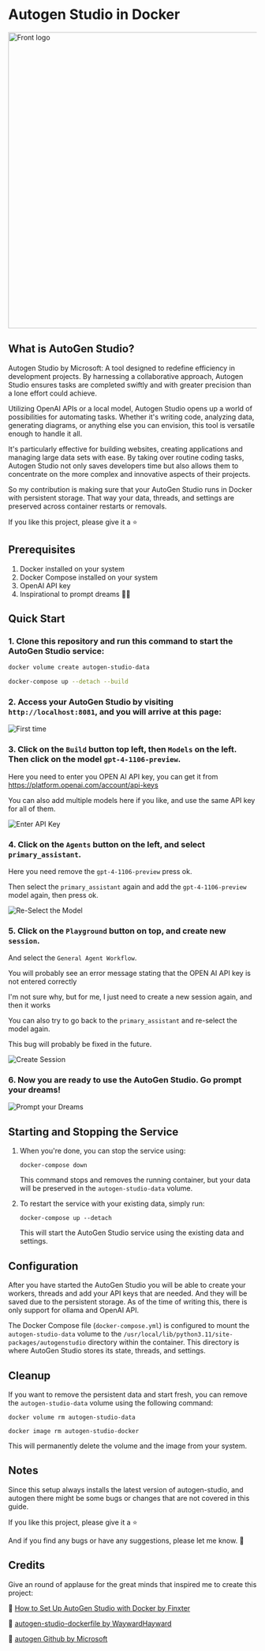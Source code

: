
# Autogen Studio in Docker

<div align="left">
   <img src="./img/intro.png" alt="Front logo" width="600px">
</div>


## What is AutoGen Studio?

Autogen Studio by Microsoft: A tool designed to redefine efficiency in development projects. By harnessing a collaborative approach, Autogen Studio ensures tasks are completed swiftly and with greater precision than a lone effort could achieve.

Utilizing OpenAI APIs or a local model, Autogen Studio opens up a world of possibilities for automating tasks. Whether it's writing code, analyzing data, generating diagrams, or anything else you can envision, this tool is versatile enough to handle it all.

It's particularly effective for building websites, creating applications and managing large data sets with ease. By taking over routine coding tasks, Autogen Studio not only saves developers time but also allows them to concentrate on the more complex and innovative aspects of their projects.

So my contribution is making sure that your AutoGen Studio runs in Docker with persistent storage. That way your data, threads, and settings are preserved across container restarts or removals. 

If you like this project, please give it a ⭐️

## Prerequisites

1. Docker installed on your system 
2. Docker Compose installed on your system
3. OpenAI API key
4. Inspirational to prompt dreams 🌈✨

## Quick Start

### 1. Clone this repository and run this command to start the AutoGen Studio service:

   ```bash
   docker volume create autogen-studio-data
   ```
   
   ```bash
   docker-compose up --detach --build
   ```

### 2. Access your AutoGen Studio by visiting `http://localhost:8081`, and you will arrive at this page:

![First time](./img/img1.png)

### 3. Click on the `Build` button top left, then `Models` on the left. Then click on the model `gpt-4-1106-preview`.

Here you need to enter you OPEN AI API key, you can get it from https://platform.openai.com/account/api-keys

You can also add multiple models here if you like, and use the same API key for all of them.

![Enter API Key](./img/img2.png)

### 4. Click on the `Agents` button on the left, and select `primary_assistant`.

Here you need remove the `gpt-4-1106-preview` press ok.

Then select the `primary_assistant` again and add the `gpt-4-1106-preview` model again, then press ok.

![Re-Select the Model](./img/img3.png)

### 5. Click on the `Playground` button on top, and create new `session`.

And select the `General Agent Workflow`.

You will probably see an error message stating that the OPEN AI API key is not entered correctly

I'm not sure why, but for me, I just need to create a new session again, and then it works

You can also try to go back to the `primary_assistant` and re-select the model again.

This bug will probably be fixed in the future.

![Create Session](./img/img4.png)

### 6. Now you are ready to use the AutoGen Studio. Go prompt your dreams! 

![Prompt your Dreams](./img/img5.png)


## Starting and Stopping the Service

1. When you're done, you can stop the service using:

   ```
   docker-compose down
   ```

   This command stops and removes the running container, but your data will be preserved in the `autogen-studio-data` volume.

2. To restart the service with your existing data, simply run:
   
      ```
      docker-compose up --detach
      ```
   
      This will start the AutoGen Studio service using the existing data and settings.

## Configuration

After you have started the AutoGen Studio you will be able to create your workers, threads and add your API keys that are needed. And they will be saved due to the persistent storage. As of the time of writing this, there is only support for ollama and OpenAI API.

The Docker Compose file (`docker-compose.yml`) is configured to mount the `autogen-studio-data` volume to the `/usr/local/lib/python3.11/site-packages/autogenstudio` directory within the container. This directory is where AutoGen Studio stores its state, threads, and settings.


## Cleanup

If you want to remove the persistent data and start fresh, you can remove the `autogen-studio-data` volume using the following command:

```
docker volume rm autogen-studio-data
```

```
docker image rm autogen-studio-docker
```

This will permanently delete the volume and the image from your system.

## Notes

Since this setup always installs the latest version of autogen-studio, and autogen there might be some bugs or changes that are not covered in this guide. 

If you like this project, please give it a ⭐️

And if you find any bugs or have any suggestions, please let me know. 🤩


## Credits

Give an round of applause for the great minds that inspired me to create this project:

🌟 [How to Set Up AutoGen Studio with Docker by Finxter](https://blog.finxter.com/how-to-set-up-autogen-studio-with-docker/)

🌟 [autogen-studio-dockerfile by WaywardHayward](https://github.com/WaywardHayward/autogen-studio-dockerfile)

🌟 [autogen Github by Microsoft](https://github.com/microsoft/autogen)